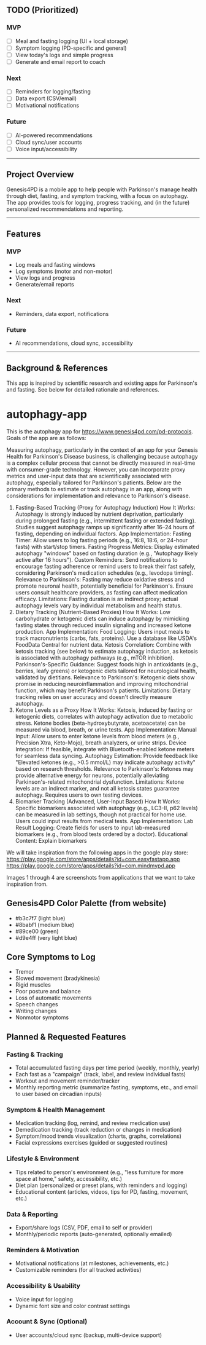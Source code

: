 ## TODO (Prioritized)

### MVP
- [ ] Meal and fasting logging (UI + local storage)
- [ ] Symptom logging (PD-specific and general)
- [ ] View today's logs and simple progress
- [ ] Generate and email report to coach

### Next
- [ ] Reminders for logging/fasting
- [ ] Data export (CSV/email)
- [ ] Motivational notifications

### Future
- [ ] AI-powered recommendations
- [ ] Cloud sync/user accounts
- [ ] Voice input/accessibility

---

## Project Overview

Genesis4PD is a mobile app to help people with Parkinson's manage health through diet, fasting, and symptom tracking, with a focus on autophagy. The app provides tools for logging, progress tracking, and (in the future) personalized recommendations and reporting.

---

## Features

### MVP
- Log meals and fasting windows
- Log symptoms (motor and non-motor)
- View logs and progress
- Generate/email reports

### Next
- Reminders, data export, notifications

### Future
- AI recommendations, cloud sync, accessibility

---

## Background & References

This app is inspired by scientific research and existing apps for Parkinson's and fasting. See below for detailed rationale and references.

# autophagy-app

This is the autophagy app for https://www.genesis4pd.com/pd-protocols.  Goals of the app are as follows:

Measuring autophagy, particularly in the context of an app for your Genesis Health for Parkinson's Disease business, is challenging because autophagy is a complex cellular process that cannot be directly measured in real-time with consumer-grade technology. However, you can incorporate proxy metrics and user-input data that are scientifically associated with autophagy, especially tailored for Parkinson's patients. Below are the primary methods to estimate or track autophagy in an app, along with considerations for implementation and relevance to Parkinson's disease.
1. Fasting-Based Tracking (Proxy for Autophagy Induction)
How It Works: Autophagy is strongly induced by nutrient deprivation, particularly during prolonged fasting (e.g., intermittent fasting or extended fasting). Studies suggest autophagy ramps up significantly after 16–24 hours of fasting, depending on individual factors.
App Implementation:
Fasting Timer: Allow users to log fasting periods (e.g., 16:8, 18:6, or 24-hour fasts) with start/stop timers.
Fasting Progress Metrics: Display estimated autophagy "windows" based on fasting duration (e.g., "Autophagy likely active after 16 hours").
Custom Reminders: Send notifications to encourage fasting adherence or remind users to break their fast safely, considering Parkinson's medication schedules (e.g., levodopa timing).
Relevance to Parkinson's: Fasting may reduce oxidative stress and promote neuronal health, potentially beneficial for Parkinson's. Ensure users consult healthcare providers, as fasting can affect medication efficacy.
Limitations: Fasting duration is an indirect proxy; actual autophagy levels vary by individual metabolism and health status.
2. Dietary Tracking (Nutrient-Based Proxies)
How It Works: Low carbohydrate or ketogenic diets can induce autophagy by mimicking fasting states through reduced insulin signaling and increased ketone production.
App Implementation:
Food Logging: Users input meals to track macronutrients (carbs, fats, proteins). Use a database like USDA's FoodData Central for nutrient data.
Ketosis Correlation: Combine with ketosis tracking (see below) to estimate autophagy induction, as ketosis is associated with autophagy pathways (e.g., mTOR inhibition).
Parkinson's-Specific Guidance: Suggest foods high in antioxidants (e.g., berries, leafy greens) or ketogenic diets tailored for neurological health, validated by dietitians.
Relevance to Parkinson's: Ketogenic diets show promise in reducing neuroinflammation and improving mitochondrial function, which may benefit Parkinson's patients.
Limitations: Dietary tracking relies on user accuracy and doesn't directly measure autophagy.
3. Ketone Levels as a Proxy
How It Works: Ketosis, induced by fasting or ketogenic diets, correlates with autophagy activation due to metabolic stress. Ketone bodies (beta-hydroxybutyrate, acetoacetate) can be measured via blood, breath, or urine tests.
App Implementation:
Manual Input: Allow users to enter ketone levels from blood meters (e.g., Precision Xtra, Keto-Mojo), breath analyzers, or urine strips.
Device Integration: If feasible, integrate with Bluetooth-enabled ketone meters for seamless data syncing.
Autophagy Estimation: Provide feedback like "Elevated ketones (e.g., >0.5 mmol/L) may indicate autophagy activity" based on research thresholds.
Relevance to Parkinson's: Ketones may provide alternative energy for neurons, potentially alleviating Parkinson's-related mitochondrial dysfunction.
Limitations: Ketone levels are an indirect marker, and not all ketosis states guarantee autophagy. Requires users to own testing devices.
4. Biomarker Tracking (Advanced, User-Input Based)
How It Works: Specific biomarkers associated with autophagy (e.g., LC3-II, p62 levels) can be measured in lab settings, though not practical for home use. Users could input results from medical tests.
App Implementation:
Lab Result Logging: Create fields for users to input lab-measured biomarkers (e.g., from blood tests ordered by a doctor).
Educational Content: Explain biomarkers

We will take inspiration from the following apps in the google play store:
https://play.google.com/store/apps/details?id=com.easyfastapp.app
https://play.google.com/store/apps/details?id=com.mindmypd.app

Images 1 through 4 are screenshots from applications that we want to take inspiration from.

## Genesis4PD Color Palette (from website)
- #b3c7f7 (light blue)
- #8babf1 (medium blue)
- #89ce00 (green)
- #d9e4ff (very light blue)

## Core Symptoms to Log
- Tremor
- Slowed movement (bradykinesia)
- Rigid muscles
- Poor posture and balance
- Loss of automatic movements
- Speech changes
- Writing changes
- Nonmotor symptoms

## Planned & Requested Features

### Fasting & Tracking
- Total accumulated fasting days per time period (weekly, monthly, yearly)
- Each fast as a "campaign" (track, label, and review individual fasts)
- Workout and movement reminder/tracker
- Monthly reporting metric (summarize fasting, symptoms, etc., and email to user based on circadian inputs)

### Symptom & Health Management
- Medication tracking (log, remind, and review medication use)
- Demedication tracking (track reduction or changes in medication)
- Symptom/mood trends visualization (charts, graphs, correlations)
- Facial expressions exercises (guided or suggested routines)

### Lifestyle & Environment
- Tips related to person's environment (e.g., "less furniture for more space at home," safety, accessibility, etc.)
- Diet plan (personalized or preset plans, with reminders and logging)
- Educational content (articles, videos, tips for PD, fasting, movement, etc.)

### Data & Reporting
- Export/share logs (CSV, PDF, email to self or provider)
- Monthly/periodic reports (auto-generated, optionally emailed)

### Reminders & Motivation
- Motivational notifications (at milestones, achievements, etc.)
- Customizable reminders (for all tracked activities)

### Accessibility & Usability
- Voice input for logging
- Dynamic font size and color contrast settings

### Account & Sync (Optional)
- User accounts/cloud sync (backup, multi-device support)